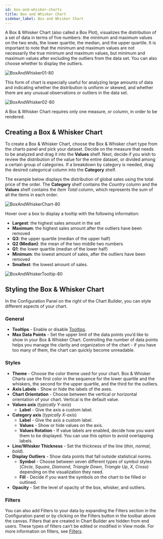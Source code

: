 ```yaml
---
id: box-and-whisker-charts
title: Box and Whisker Chart
sidebar_label: Box and Whisker Chart
---
```


<div style={{textAlign: "justify"}}>

A Box & Whisker Chart (also called a Box Plot), visualizes the distribution of a set of data in terms of five numbers: the minimum and maximum values on the two ends, the lower quartile, the median, and the upper quartile. It is important to note that the minimum and maximum values are not necessarily the true minimum and maximum values, but minimum and maximum values after excluding the outliers from the data set. You can also choose whether to display the outliers.

![BoxAndWhisker01-80](https://s3.amazonaws.com/cdn.qrvey.com/documentation_assets/ui-docs/dataviews/Chart+Types/BoxAndWhisker01-80.png)

This form of chart is especially useful for analyzing large amounts of data and indicating whether the distribution is uniform or skewed, and whether there are any unusual observations or outliers in the data set.

![BoxAndWhisker02-80](https://s3.amazonaws.com/cdn.qrvey.com/documentation_assets/ui-docs/dataviews/Chart+Types/BoxAndWhisker02-80.png)

A Box & Whisker Chart requires only one measure, or column, in order to be rendered. 

## Creating a Box & Whisker Chart

To create a Box & Whisker Chart, choose the Box & Whisker chart type from the charts panel and pick your dataset. Decide on the measure that needs to be analyzed and drag it into the **Values** shelf. Next, decide if you wish to review the distribution of the value for the entire dataset, or divided among a certain group of categories. If a breakdown by category is needed, drag the desired categorical column into the **Category** shelf. 

The example below displays the distribution of global sales using the total price of the order. The **Category** shelf contains the *Country* column and the **Values** shelf contains the *Item Total* column, which represents the sum of all the items in each order.  

![BoxAndWhiskerChart-80](https://s3.amazonaws.com/cdn.qrvey.com/documentation_assets/ui-docs/dataviews/Chart+Types/BoxAndWhiskerChart-80.png)

Hover over a box to display a tooltip with the following information:
- **Largest**: the highest sales amount in the set
- **Maximum**:  the highest sales amount after the outliers have been removed
- **Q3**: the upper quartile (median of the upper half)
- **Q2 (Median)**: the mean of the two middle two numbers
- **Q1**: the lower quartile (median of the lower half)
- **Minimum**: the lowest amount of sales, after the outliers have been removed
- **Smallest**: the lowest amount of sales.

![BoxAndWhiskerTooltip-80](https://s3.amazonaws.com/cdn.qrvey.com/documentation_assets/ui-docs/dataviews/Chart+Types/BoxAndWhiskerTooltip-80.png)

## Styling the Box & Whisker Chart
In the Configuration Panel on the right of the Chart Builder, you can style different aspects of your chart.

### General
- **Tooltips** - Enable or disable [Tooltips](../../chart-builder/tooltips.md). 
- **Max Data Points** - Set the upper limit of the data points you’d like to show in your Box & Whisker Chart. Controlling the number of data points helps you manage the clarity and organization of the chart - if you have too many of them, the chart can quickly become unreadable.

### Styles
- **Theme** - Choose the color theme used for your chart. Box & Whisker Charts use the first color in the sequence for the lower quartile and the whiskers, the second for the upper quartile, and the third for the outliers.
- **Axis Labels** - Show or hide the labels of the axes. 
- **Chart Orientation** - Choose between the vertical or horizontal orientation of your chart. Vertical is the default value. 
- **Values axis** (*typically Y-axis*)
  - **Label** - Give the axis a custom label.
- **Category axis**  (*typically X-axis*)
  - **Label** - Give the axis a custom label.
  - **Values** - Show or hide values on the axis.
  - **Values Rotation** - If value labels are enabled, decide how you want them to be displayed. You can use this option to avoid overlapping labels.
- **Line/Whisker Thickness** - Set the thickness of the line (*thin*, *normal*, *bold*).
- **Display Outliers** - Show data points that fall outside statistical norms. 
  - **Symbol** - Choose between seven different types of symbol styles (*Circle*, *Square*, *Diamond*, *Triangle Down*, *Triangle Up*, *X*, *Cross*) depending on the visualization they need.
  - **Fill** - Decide if you want the symbols on the chart to be filled or outlined.
- **Opacity** - Set the level of opacity of the box, whisker, and outliers.

### Filters
You can also add Filters to your data by expanding the Filters section in the Configuration panel or by clicking on the Filters button in the toolbar above the canvas. Filters that are created in Chart Builder are hidden from end users. These types of filters can’t be edited or modified in View mode. For more information on filters, see [Filters](../../filtering-data/introduction.md). 


</div>
